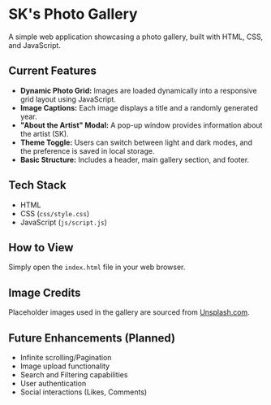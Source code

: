 # SK's Photo Gallery

A simple web application showcasing a photo gallery, built with HTML, CSS, and JavaScript.

## Current Features

*   **Dynamic Photo Grid:** Images are loaded dynamically into a responsive grid layout using JavaScript.
*   **Image Captions:** Each image displays a title and a randomly generated year.
*   **"About the Artist" Modal:** A pop-up window provides information about the artist (SK).
*   **Theme Toggle:** Users can switch between light and dark modes, and the preference is saved in local storage.
*   **Basic Structure:** Includes a header, main gallery section, and footer.

## Tech Stack

*   HTML
*   CSS (`css/style.css`)
*   JavaScript (`js/script.js`)

## How to View

Simply open the `index.html` file in your web browser.

## Image Credits

Placeholder images used in the gallery are sourced from [Unsplash.com](https://unsplash.com).

## Future Enhancements (Planned)

*   Infinite scrolling/Pagination
*   Image upload functionality
*   Search and Filtering capabilities
*   User authentication
*   Social interactions (Likes, Comments) 